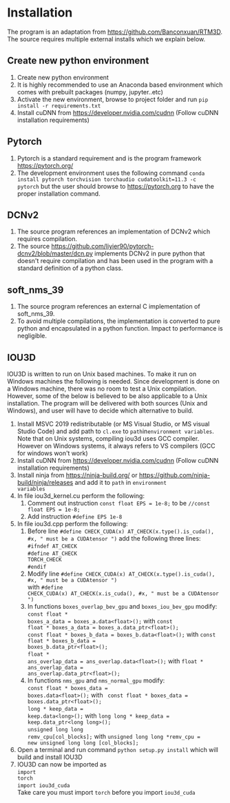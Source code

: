 # Installation
The program is an adaptation from <href>https://github.com/Banconxuan/RTM3D</href>. The source requires multiple external installs which we explain below.

## Create new python environment
1. Create new python environment
2. It is highly recommended to use an Anaconda based environment which comes with prebuilt packages (numpy, jupyter..etc)
3. Activate the new environment, browse to project folder and run <code>pip install -r requirements.txt</code>
4. Install cuDNN from <href>https://developer.nvidia.com/cudnn</href> (Follow cuDNN installation requirements)

## Pytorch
1. Pytorch is a standard requirement and is the program framework <href>https://pytorch.org/</href>
2. The development environment uses the following command <code>conda install pytorch torchvision torchaudio cudatoolkit=11.3 -c pytorch</code> but the user should browse to <href>https://pytorch.org</href> to have the proper installation command.

## DCNv2
1. The source program references an implementation of DCNv2 which requires compilation.
2. The source <href>https://github.com/liyier90/pytorch-dcnv2/blob/master/dcn.py</href> implements DCNv2 in pure python that doesn't require compilation and has been used in the program with a standard definition of a python class.

## soft_nms_39
1. The source program references an external C implementation of soft_nms_39.
2. To avoid multiple compilations, the implementation is converted to pure python and encapsulated in a python function. Impact to performance is negligible.

## IOU3D
IOU3D is written to run on Unix based machines. To make it run on Windows machines the following is needed. Since development is done on a Windows machine, there was no room to test a Unix compilation. However, some of the below is believed to be also applicable to a Unix installation. The program will be delivered with both sources (Unix and Windows), and user will have to decide which alternative to build.
1. Install MSVC 2019 redistributable (or MS Visual Studio, or MS visual Studio Code) and add path to <code>cl.exe</code> to <code>path</code>in<code>environment variables</code>. Note that on Unix systems, compiling iou3d uses GCC compiler. However on Windows systems, it always refers to VS compilers (GCC for windows won't work)
2. Install cuDNN from <href>https://developer.nvidia.com/cudnn</href> (Follow cuDNN installation requirements)
3. Install ninja from <href>https://ninja-build.org/</href> or <href>https://github.com/ninja-build/ninja/releases</href> and add it to <code>path</code> in <code>environment variables</code>
4. In file iou3d_kernel.cu perform the following:
    1. Comment out instruction <code>const float EPS = 1e-8;</code> to be <code>//const float EPS = 1e-8;</code>
    2. Add instruction <code>#define EPS 1e-8</code>
5. In file iou3d.cpp perform the following:
    1. Before line <code>#define CHECK_CUDA(x) AT_CHECK(x.type().is_cuda(), #x, " must be a CUDAtensor ")</code> add the following three lines:<br>
        <code>#ifndef AT_CHECK</code><br><code>#define AT_CHECK TORCH_CHECK</code><br><code>#endif</code>
    2. Modify line <code>#define CHECK_CUDA(x) AT_CHECK(x.type().is_cuda(), #x, " must be a CUDAtensor ")</code><br> with <code>#define CHECK_CUDA(x) AT_CHECK(x.is_cuda(), #x, " must be a CUDAtensor ")</code>
    3. In functions <code>boxes_overlap_bev_gpu</code> and <code>boxes_iou_bev_gpu</code> modify:<br>
        <code>const float * boxes_a_data = boxes_a.data\<float\>();</code> with <code>const float * boxes_a_data = boxes_a.data_ptr\<float\>();</code><br>
        <code>const float * boxes_b_data = boxes_b.data\<float\>();</code> with <code>const float * boxes_b_data = boxes_b.data_ptr\<float\>();</code><br>
        <code>float * ans_overlap_data = ans_overlap.data\<float\>();</code> with <code>float * ans_overlap_data = ans_overlap.data_ptr\<float\>();</code>
    4. In functions <code>nms_gpu</code> and <code>nms_normal_gpu</code> modify:<br>
        <code>const float * boxes_data = boxes.data\<float\>();</code> with <code> const float * boxes_data = boxes.data_ptr\<float\>();</code><br>
        <code>long * keep_data = keep.data\<long\>();</code> with <code>long long * keep_data = keep.data_ptr\<long long\>();</code><br>
        <code>unsigned long long remv_cpu[col_blocks];</code> with <code>unsigned long long *remv_cpu = new unsigned long long [col_blocks];</code>
6. Open a terminal and run command <code>python setup.py install</code> which will build and install IOU3D
7. IOU3D can now be imported as <br><code>import torch</code><br><code>import iou3d_cuda</code><br>Take care you must import <code>torch</code> before you import <code>iou3d_cuda</code>
